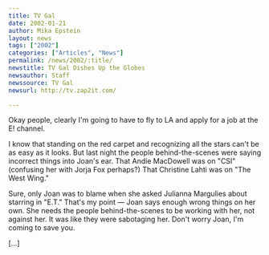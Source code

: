 ```yaml
---
title: TV Gal
date: 2002-01-21
author: Mika Epstein
layout: news
tags: ["2002"]
categories: ["Articles", "News"]
permalink: /news/2002/:title/
newstitle: TV Gal Dishes Up the Globes  
newsauthor: Staff  
newssource: TV Gal  
newsurl: http://tv.zap2it.com/  

---
```


Okay people, clearly I'm going to have to fly to LA and apply for a job at the E! channel.

I know that standing on the red carpet and recognizing all the stars can't be as easy as it looks. But last night the people behind-the-scenes were saying incorrect things into Joan's ear. That Andie MacDowell was on "CSI" (confusing her with Jorja Fox perhaps?) That Christine Lahti was on "The West Wing."

Sure, only Joan was to blame when she asked Julianna Margulies about starring in "E.T." That's my point &#8212; Joan says enough wrong things on her own. She needs the people behind-the-scenes to be working with her, not against her. It was like they were sabotaging her. Don't worry Joan, I'm coming to save you.

[...]

